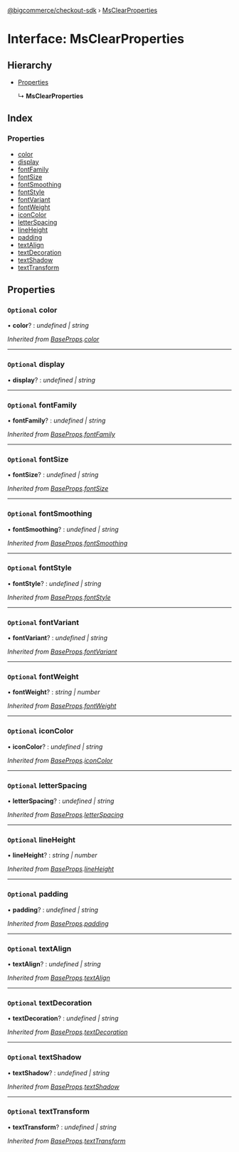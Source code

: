 [@bigcommerce/checkout-sdk](../README.md) › [MsClearProperties](msclearproperties.md)

# Interface: MsClearProperties

## Hierarchy

* [Properties](properties.md)

  ↳ **MsClearProperties**

## Index

### Properties

* [color](msclearproperties.md#optional-color)
* [display](msclearproperties.md#optional-display)
* [fontFamily](msclearproperties.md#optional-fontfamily)
* [fontSize](msclearproperties.md#optional-fontsize)
* [fontSmoothing](msclearproperties.md#optional-fontsmoothing)
* [fontStyle](msclearproperties.md#optional-fontstyle)
* [fontVariant](msclearproperties.md#optional-fontvariant)
* [fontWeight](msclearproperties.md#optional-fontweight)
* [iconColor](msclearproperties.md#optional-iconcolor)
* [letterSpacing](msclearproperties.md#optional-letterspacing)
* [lineHeight](msclearproperties.md#optional-lineheight)
* [padding](msclearproperties.md#optional-padding)
* [textAlign](msclearproperties.md#optional-textalign)
* [textDecoration](msclearproperties.md#optional-textdecoration)
* [textShadow](msclearproperties.md#optional-textshadow)
* [textTransform](msclearproperties.md#optional-texttransform)

## Properties

### `Optional` color

• **color**? : *undefined | string*

*Inherited from [BaseProps](baseprops.md).[color](baseprops.md#optional-color)*

___

### `Optional` display

• **display**? : *undefined | string*

___

### `Optional` fontFamily

• **fontFamily**? : *undefined | string*

*Inherited from [BaseProps](baseprops.md).[fontFamily](baseprops.md#optional-fontfamily)*

___

### `Optional` fontSize

• **fontSize**? : *undefined | string*

*Inherited from [BaseProps](baseprops.md).[fontSize](baseprops.md#optional-fontsize)*

___

### `Optional` fontSmoothing

• **fontSmoothing**? : *undefined | string*

*Inherited from [BaseProps](baseprops.md).[fontSmoothing](baseprops.md#optional-fontsmoothing)*

___

### `Optional` fontStyle

• **fontStyle**? : *undefined | string*

*Inherited from [BaseProps](baseprops.md).[fontStyle](baseprops.md#optional-fontstyle)*

___

### `Optional` fontVariant

• **fontVariant**? : *undefined | string*

*Inherited from [BaseProps](baseprops.md).[fontVariant](baseprops.md#optional-fontvariant)*

___

### `Optional` fontWeight

• **fontWeight**? : *string | number*

*Inherited from [BaseProps](baseprops.md).[fontWeight](baseprops.md#optional-fontweight)*

___

### `Optional` iconColor

• **iconColor**? : *undefined | string*

*Inherited from [BaseProps](baseprops.md).[iconColor](baseprops.md#optional-iconcolor)*

___

### `Optional` letterSpacing

• **letterSpacing**? : *undefined | string*

*Inherited from [BaseProps](baseprops.md).[letterSpacing](baseprops.md#optional-letterspacing)*

___

### `Optional` lineHeight

• **lineHeight**? : *string | number*

*Inherited from [BaseProps](baseprops.md).[lineHeight](baseprops.md#optional-lineheight)*

___

### `Optional` padding

• **padding**? : *undefined | string*

*Inherited from [BaseProps](baseprops.md).[padding](baseprops.md#optional-padding)*

___

### `Optional` textAlign

• **textAlign**? : *undefined | string*

*Inherited from [BaseProps](baseprops.md).[textAlign](baseprops.md#optional-textalign)*

___

### `Optional` textDecoration

• **textDecoration**? : *undefined | string*

*Inherited from [BaseProps](baseprops.md).[textDecoration](baseprops.md#optional-textdecoration)*

___

### `Optional` textShadow

• **textShadow**? : *undefined | string*

*Inherited from [BaseProps](baseprops.md).[textShadow](baseprops.md#optional-textshadow)*

___

### `Optional` textTransform

• **textTransform**? : *undefined | string*

*Inherited from [BaseProps](baseprops.md).[textTransform](baseprops.md#optional-texttransform)*
